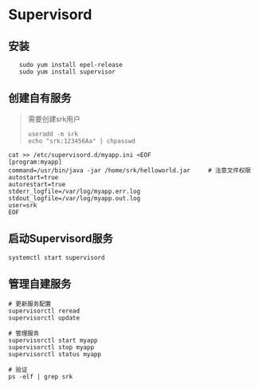 # Supervisord

## 安装

```shell
   sudo yum install epel-release
   sudo yum install supervisor
```

## 创建自有服务

> 需要创建srk用户
>
> ```shell
> useradd -m srk
> echo "srk:123456Aa" | chpasswd
> ```

```shell
cat >> /etc/supervisord.d/myapp.ini <EOF
[program:myapp]
command=/usr/bin/java -jar /home/srk/helloworld.jar		# 注意文件权限
autostart=true
autorestart=true
stderr_logfile=/var/log/myapp.err.log
stdout_logfile=/var/log/myapp.out.log
user=srk
EOF
```

## 启动Supervisord服务

`systemctl start supervisord`

## 管理自建服务

```shell
# 更新服务配置
supervisorctl reread
supervisorctl update

# 管理服务
supervisorctl start myapp
supervisorctl stop myapp
supervisorctl status myapp

# 验证
ps -elf | grep srk
```

